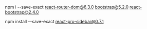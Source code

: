 <!-- install react-router-dom boostrap5 reacstrap 2.4.0 -->
npm i --save-exact react-router-dom@6.3.0 bootstrap@5.2.0 react-bootstrap@2.4.0
<!-- install react pro sidebar -->
npm install --save-exact react-pro-sidebar@0.7.1